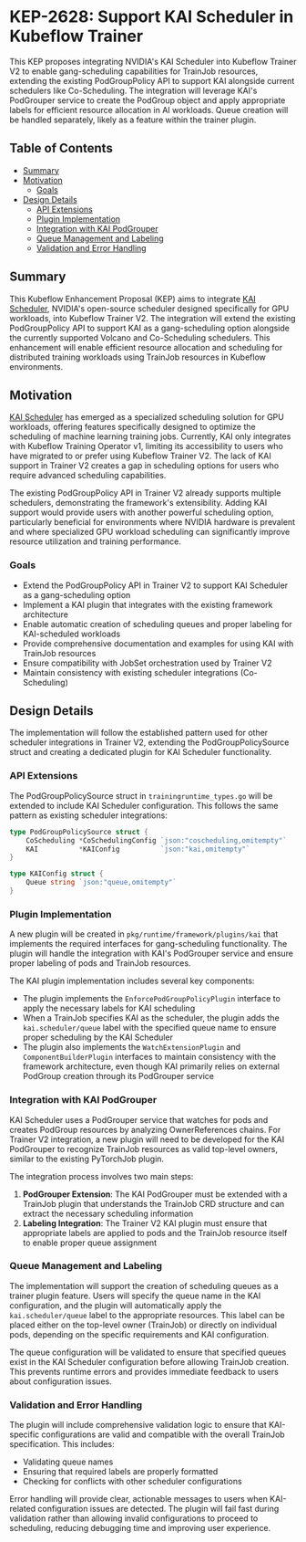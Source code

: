 # KEP-2628: Support KAI Scheduler in Kubeflow Trainer

This KEP proposes integrating NVIDIA's KAI Scheduler into Kubeflow Trainer V2 to enable gang-scheduling capabilities for TrainJob resources, extending the existing PodGroupPolicy API to support KAI alongside current schedulers like Co-Scheduling. The integration will leverage KAI's PodGrouper service to create the PodGroup object and apply appropriate labels for efficient resource allocation in AI workloads. Queue creation will be handled separately, likely as a feature within the trainer plugin.

## Table of Contents

- [Summary](#summary)
- [Motivation](#motivation)
  - [Goals](#goals)
- [Design Details](#design-details)
  - [API Extensions](#api-extensions)
  - [Plugin Implementation](#plugin-implementation)
  - [Integration with KAI PodGrouper](#integration-with-kai-podgrouper)
  - [Queue Management and Labeling](#queue-management-and-labeling)
  - [Validation and Error Handling](#validation-and-error-handling)

## Summary

This Kubeflow Enhancement Proposal (KEP) aims to integrate [KAI Scheduler](https://github.com/NVIDIA/KAI-Scheduler), NVIDIA's open-source scheduler designed specifically for GPU workloads, into Kubeflow Trainer V2. The integration will extend the existing PodGroupPolicy API to support KAI as a gang-scheduling option alongside the currently supported Volcano and Co-Scheduling schedulers. This enhancement will enable efficient resource allocation and scheduling for distributed training workloads using TrainJob resources in Kubeflow environments.

## Motivation

[KAI Scheduler](https://github.com/NVIDIA/KAI-Scheduler) has emerged as a specialized scheduling solution for GPU workloads, offering features specifically designed to optimize the scheduling of machine learning training jobs. Currently, KAI only integrates with Kubeflow Training Operator v1, limiting its accessibility to users who have migrated to or prefer using Kubeflow Trainer V2. The lack of KAI support in Trainer V2 creates a gap in scheduling options for users who require advanced scheduling capabilities.

The existing PodGroupPolicy API in Trainer V2 already supports multiple schedulers, demonstrating the framework's extensibility. Adding KAI support would provide users with another powerful scheduling option, particularly beneficial for environments where NVIDIA hardware is prevalent and where specialized GPU workload scheduling can significantly improve resource utilization and training performance.

### Goals

- Extend the PodGroupPolicy API in Trainer V2 to support KAI Scheduler as a gang-scheduling option
- Implement a KAI plugin that integrates with the existing framework architecture
- Enable automatic creation of scheduling queues and proper labeling for KAI-scheduled workloads
- Provide comprehensive documentation and examples for using KAI with TrainJob resources
- Ensure compatibility with JobSet orchestration used by Trainer V2
- Maintain consistency with existing scheduler integrations (Co-Scheduling)


## Design Details

The implementation will follow the established pattern used for other scheduler integrations in Trainer V2, extending the PodGroupPolicySource struct and creating a dedicated plugin for KAI Scheduler functionality.

### API Extensions

The PodGroupPolicySource struct in `trainingruntime_types.go` will be extended to include KAI Scheduler configuration. This follows the same pattern as existing scheduler integrations:

```go
type PodGroupPolicySource struct {
    CoScheduling *CoSchedulingConfig `json:"coscheduling,omitempty"`
    KAI          *KAIConfig          `json:"kai,omitempty"`
}

type KAIConfig struct {
    Queue string `json:"queue,omitempty"`
}
```

### Plugin Implementation

A new plugin will be created in `pkg/runtime/framework/plugins/kai` that implements the required interfaces for gang-scheduling functionality. The plugin will handle the integration with KAI's PodGrouper service and ensure proper labeling of pods and TrainJob resources.

The KAI plugin implementation includes several key components:

- The plugin implements the `EnforcePodGroupPolicyPlugin` interface to apply the necessary labels for KAI scheduling
- When a TrainJob specifies KAI as the scheduler, the plugin adds the `kai.scheduler/queue` label with the specified queue name to ensure proper scheduling by the KAI Scheduler
- The plugin also implements the `WatchExtensionPlugin` and `ComponentBuilderPlugin` interfaces to maintain consistency with the framework architecture, even though KAI primarily relies on external PodGroup creation through its PodGrouper service

### Integration with KAI PodGrouper

KAI Scheduler uses a PodGrouper service that watches for pods and creates PodGroup resources by analyzing OwnerReferences chains. For Trainer V2 integration, a new plugin will need to be developed for the KAI PodGrouper to recognize TrainJob resources as valid top-level owners, similar to the existing PyTorchJob plugin.

The integration process involves two main steps:

1. **PodGrouper Extension**: The KAI PodGrouper must be extended with a TrainJob plugin that understands the TrainJob CRD structure and can extract the necessary scheduling information
2. **Labeling Integration**: The Trainer V2 KAI plugin must ensure that appropriate labels are applied to pods and the TrainJob resource itself to enable proper queue assignment

### Queue Management and Labeling

The implementation will support the creation of scheduling queues as a trainer plugin feature. Users will specify the queue name in the KAI configuration, and the plugin will automatically apply the `kai.scheduler/queue` label to the appropriate resources. This label can be placed either on the top-level owner (TrainJob) or directly on individual pods, depending on the specific requirements and KAI configuration.

The queue configuration will be validated to ensure that specified queues exist in the KAI Scheduler configuration before allowing TrainJob creation. This prevents runtime errors and provides immediate feedback to users about configuration issues.

### Validation and Error Handling

The plugin will include comprehensive validation logic to ensure that KAI-specific configurations are valid and compatible with the overall TrainJob specification. This includes:

- Validating queue names
- Ensuring that required labels are properly formatted
- Checking for conflicts with other scheduler configurations

Error handling will provide clear, actionable messages to users when KAI-related configuration issues are detected. The plugin will fail fast during validation rather than allowing invalid configurations to proceed to scheduling, reducing debugging time and improving user experience.
